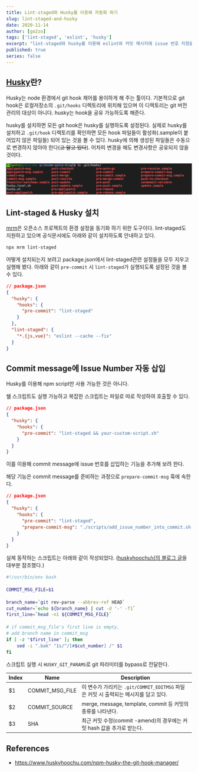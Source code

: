 ```yaml
---
title: Lint-staged와 Husky를 이용해 자동화 하기
slug: lint-staged-and-husky
date: 2020-11-14
author: [go2zo]
tags: ['lint-staged', 'eslint', 'husky']
excerpt: "lint-staged와 husky를 이용해 eslint와 커밋 메시지에 issue 번호 지정을 자동화 한다."
published: true
series: false
---
```


## [Husky](https://typicode.github.io/husky/#/)란?

Husky는 node 환경에서 git hook 제어를 용이하게 해 주는 툴이다. 기본적으로 git hook은 로컬저장소의 `.git/hooks` 디렉토리에 위치해 있으며 이 디렉토리는 git 버전관리의 대상이 아니다. husky는 hook을 공유 가능하도록 해준다.

husky를 설치하면 모든 git hook은 husky를 실행하도록 설정된다. 실제로 husky를 설치하고 `.git/hook` 디렉토리를 확인하면 모든 hook 파일들이 활성화(.sample이 붙어있지 않은 파일들) 되어 있는 것을 볼 수 있다. husky에 의해 생성된 파일들은 수동으로 변경하지 않아야 한다(~~고 알고 있다~~). 어차피 변경을 해도 변경사항은 공유되지 않을 것이다.

![image-20201113161622506](./images/image-20201113161622506.png)

## Lint-staged & Husky 설치

[mrm](https://mrm.js.org/)은 오픈소스 프로젝트의 환경 설정을 동기화 하기 위한 도구이다. lint-staged도 지원하고 있으며 공식문서에도 아래와 같이 설치하도록 안내하고 있다.

```bash
npx mrm lint-staged
```

어떻게 설치되는지 보려고 package.json에서 lint-staged관련 설정들을 모두 지우고 실행해 봤다. 아래와 같이 `pre-commit` 시 `lint-staged`가 실행되도록 설정된 것을 볼 수 있다.

```json
// package.json
{
  "husky": {
    "hooks": {
      "pre-commit": "lint-staged"
    }
  },
  "lint-staged": {
    "*.{js,vue}": "eslint --cache --fix"
  }
}
```

## Commit message에 Issue Number 자동 삽입

Husky를 이용해 npm script만 사용 가능한 것은 아니다.

쉘 스크립트도 실행 가능하고 복잡한 스크립트는 파일로 따로 작성하여 호출할 수 있다.

```json
// package.json
{
  "husky": {
    "hooks": {
      "pre-commit": "lint-staged && your-custom-script.sh"
    }
  }
}
```

이를 이용해 commit message에 issue 번호를 삽입하는 기능을 추가해 보려 한다.

해당 기능은 commit message를 준비하는 과정으로 `prepare-commit-msg` 훅에 속한다.

```json
// package.json
{
  "husky": {
    "hooks": {
      "pre-commit": "lint-staged",
      "prepare-commit-msg": "./scripts/add_issue_number_into_commit.sh $HUSKY_GIT_PARAMS"
    }
  }
}
```

실제 동작하는 스크립트는 아래와 같이 작성되었다. ([huskyhoochu님의 블로그 글](https://www.huskyhoochu.com/npm-husky-the-git-hook-manager/)을 대부분 참조했다.)

```sh
#!/usr/bin/env bash

COMMIT_MSG_FILE=$1

branch_name=`git rev-parse --abbrev-ref HEAD`
cut_number=`echo ${branch_name} | cut -d '-' -f1`
first_line=`head -n1 ${COMMIT_MSG_FILE}`

# if commit_msg_file's first line is empty,
# add branch name in commit_msg
if [ -z "$first_line" ]; then
    sed -i ".bak" "1s/^/[#$cut_number] /" $1
fi
```

스크립트 실행 시 `HUSKY_GIT_PARAMS`로 git 파라미터를 bypass로 전달한다.

| Index | Name            | Description                                                  |
| ----- | --------------- | ------------------------------------------------------------ |
| $1    | COMMIT_MSG_FILE | 이 변수가 가리키는 `.git/COMMIT_EDITMSG` 파일은 커밋 시 출력되는 메시지를 담고 있다. |
| $2    | COMMIT_SOURCE   | merge, message, template, commit 등 커밋의 종류를 나타낸다.  |
| $3    | SHA             | 최근 커밋 수정(commit -amend)의 경우에는 커밋 hash 값을 추가로 받는다. |

## References

- <https://www.huskyhoochu.com/npm-husky-the-git-hook-manager/>
